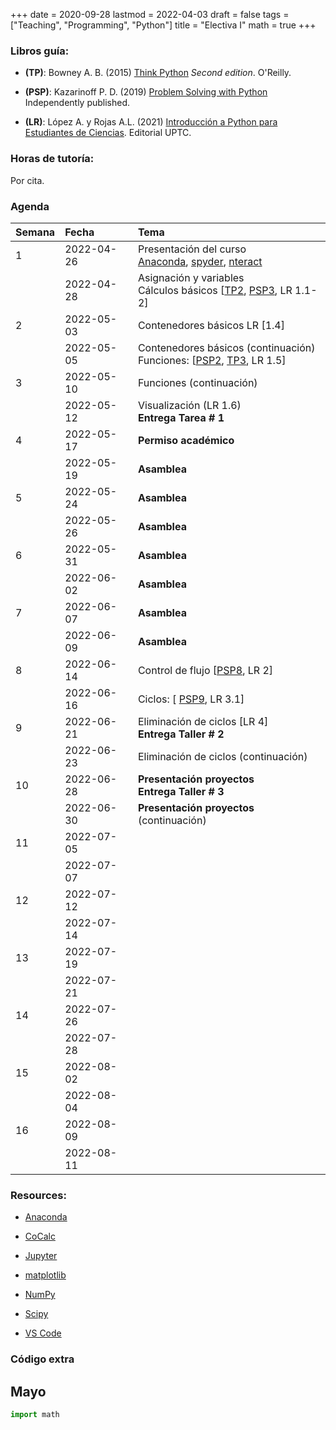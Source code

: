 +++
date      = 2020-09-28
lastmod   = 2022-04-03
draft     = false
tags      = ["Teaching", "Programming", "Python"]
title     = "Electiva I"
math      = true
+++

### Libros guía:


- **(TP)**: Bowney A. B. (2015) [Think Python](https://greenteapress.com/wp/think-python-2e/) *Second edition*. O'Reilly.

- **(PSP)**: Kazarinoff P. D. (2019) [Problem Solving with Python](https://problemsolvingwithpython.com) Independently published.

- **(LR)**: López A. y Rojas A.L. (2021) [Introducción a Python para Estudiantes de Ciencias](https://alexrojas.netlify.app/publication/prog/). Editorial UPTC.

### Horas de tutoría: 

Por cita.

### Agenda


|Semana |Fecha      |Tema                                                                                                                                                                                                                            |
|:------|:----------|:-------------------------------------------------------------------|
|1      |2022-04-26 |Presentación del curso <br> [Anaconda](https://www.anaconda.com/products/individual), [spyder](https://www.spyder-ide.org), [nteract](https://nteract.io)   |
|&nbsp; |2022-04-28 |Asignación y variables <br> Cálculos básicos [[TP2](http://greenteapress.com/thinkpython2/html/thinkpython2003.html), [PSP3](https://problemsolvingwithpython.com/03-The-Python-REPL/03.00-Introduction/), LR 1.1-2]  |
|2      |2022-05-03 | Contenedores básicos LR [1.4] |
|&nbsp; |2022-05-05 |Contenedores básicos (continuación) <br> Funciones: [[PSP2](https://problemsolvingwithpython.com/07-Functions-and-Modules/07.00-Introduction/), [TP3](http://greenteapress.com/thinkpython2/html/thinkpython2004.html), LR 1.5] |
|3      |2022-05-10 | Funciones (continuación)|
|&nbsp; |2022-05-12 | Visualización (LR 1.6) <br> **Entrega Tarea # 1**|
|4      |2022-05-17 | **Permiso académico** |
|&nbsp; |2022-05-19 | **Asamblea** |
|5      |2022-05-24 | **Asamblea** |
|&nbsp; |2022-05-26 | **Asamblea** |
|6      |2022-05-31 | **Asamblea** |
|&nbsp; |2022-06-02 | **Asamblea** |
|7      |2022-06-07 | **Asamblea**|
|&nbsp; |2022-06-09 | **Asamblea**|
|8      |2022-06-14 | Control de flujo [[PSP8](https://problemsolvingwithpython.com/08-If-Else-Try-Except/08.00-Introduction/), LR 2] |
|&nbsp; |2022-06-16 | Ciclos: [ [PSP9](https://problemsolvingwithpython.com/09-Loops/09.00-Introduction/), LR 3.1]|
|9      |2022-06-21 | Eliminación de ciclos [LR 4] <br> **Entrega Taller # 2** |
|&nbsp; |2022-06-23 | Eliminación de ciclos (continuación)  |
|10     |2022-06-28 | **Presentación proyectos**  <br> **Entrega Taller # 3**|
|&nbsp; |2022-06-30 | **Presentación proyectos** (continuación) |
|11     |2022-07-05 |&nbsp;                                                              |
|&nbsp; |2022-07-07 |&nbsp;                                                              |
|12     |2022-07-12 |&nbsp;                                                              |
|&nbsp; |2022-07-14 |&nbsp;                                                              |
|13     |2022-07-19 |&nbsp;                                                              |
|&nbsp; |2022-07-21 |&nbsp;                                                              |
|14     |2022-07-26 |&nbsp;                                                              |
|&nbsp; |2022-07-28 |&nbsp;                                                              |
|15     |2022-08-02 |&nbsp;                                                              |
|&nbsp; |2022-08-04 |&nbsp;                                                              |
|16     |2022-08-09 |&nbsp;                                                              |
|&nbsp; |2022-08-11 |&nbsp;                                                              |

<!-- [Matplotlib](https://problemsolvingwithpython.com/06-Plotting-with-Matplotlib/06.00-Introduction/) -->


### Resources:

  - [Anaconda](https://anaconda.org)

  - [CoCalc](https://cocalc.com)

  - [Jupyter](https://jupyter.org/)

  - [matplotlib](https://matplotlib.org/3.1.1/index.html)

  - [NumPy](https://www.numpy.org/)

  - [Scipy](https://www.scipy.org/)

  - [VS Code](https://code.visualstudio.com/)



### Código extra


## Mayo 

```python
import math
```

